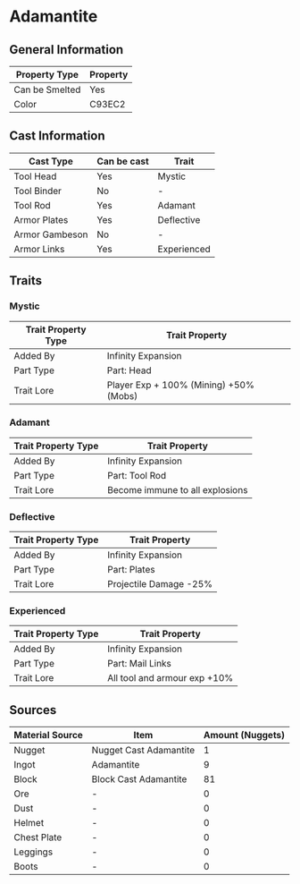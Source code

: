 # Adamantite

## General Information

| Property Type  | Property |
| -------------- | -------- |
| Can be Smelted | Yes      |
| Color          | C93EC2   |

## Cast Information

| Cast Type      | Can be cast | Trait       |
| -------------- | ----------- | ----------- |
| Tool Head      | Yes         | Mystic      |
| Tool Binder    | No          | -           |
| Tool Rod       | Yes         | Adamant     |
| Armor Plates   | Yes         | Deflective  |
| Armor Gambeson | No          | -           |
| Armor Links    | Yes         | Experienced |

## Traits

### Mystic

| Trait Property Type | Trait Property                         |
| ------------------- | -------------------------------------- |
| Added By            | Infinity Expansion                     |
| Part Type           | Part: Head                             |
| Trait Lore          | Player Exp + 100% (Mining) +50% (Mobs) |

### Adamant

| Trait Property Type | Trait Property                  |
| ------------------- | ------------------------------- |
| Added By            | Infinity Expansion              |
| Part Type           | Part: Tool Rod                  |
| Trait Lore          | Become immune to all explosions |

### Deflective

| Trait Property Type | Trait Property         |
| ------------------- | ---------------------- |
| Added By            | Infinity Expansion     |
| Part Type           | Part: Plates           |
| Trait Lore          | Projectile Damage -25% |

### Experienced

| Trait Property Type | Trait Property               |
| ------------------- | ---------------------------- |
| Added By            | Infinity Expansion           |
| Part Type           | Part: Mail Links             |
| Trait Lore          | All tool and armour exp +10% |

## Sources

| Material Source | Item                   | Amount (Nuggets) |
| --------------- | ---------------------- | ---------------- |
| Nugget          | Nugget Cast Adamantite | 1                |
| Ingot           | Adamantite             | 9                |
| Block           | Block Cast Adamantite  | 81               |
| Ore             | -                      | 0                |
| Dust            | -                      | 0                |
| Helmet          | -                      | 0                |
| Chest Plate     | -                      | 0                |
| Leggings        | -                      | 0                |
| Boots           | -                      | 0                |
